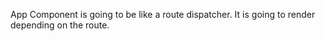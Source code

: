 App Component is going to be like a route dispatcher. It is going to render depending on the route. 
